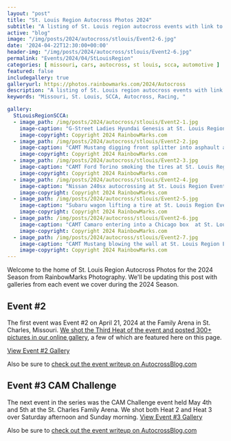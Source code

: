```yaml
---
layout: "post"
title: "St. Louis Region Autocross Photos 2024"
subtitle: "A listing of St. Louis region autocross events with link to their photo galleries"
active: "blog"
image: "/img/posts/2024/autocross/stlouis/Event2-6.jpg"
date: '2024-04-22T12:30:00+00:00'
header-img: "/img/posts/2024/autocross/stlouis/Event2-6.jpg"
permalink: "Events/2024/04/StLouisRegion"
categories: [ missouri, cars, autocross, st louis, scca, automotive ] 
featured: false
includegallery: true
galleryurl: https://photos.rainbowmarks.com/2024/Autocross
description: "A listing of St. Louis region autocross events with link to their photo galleries"
keywords: "Missouri, St. Louis, SCCA, Autocross, Racing, "

gallery:
  StLouisRegionSCCA:
  - image_path: /img/posts/2024/autocross/stlouis/Event2-1.jpg
    image-caption: "G-Street Ladies Hyundai Genesis at St. Louis Region Event #2"
    image-copyright: Copyright 2024 RainbowMarks.com
  - image_path: /img/posts/2024/autocross/stlouis/Event2-2.jpg
    image-caption: "CAMT Mustang digging front splitter into asphault at St. Louis Region Event #2"
    image-copyright: Copyright 2024 RainbowMarks.com
  - image_path: /img/posts/2024/autocross/stlouis/Event2-3.jpg
    image-caption: "CAMT Ford Torino smoking the tires at St. Louis Region Event #2"
    image-copyright: Copyright 2024 RainbowMarks.com
  - image_path: /img/posts/2024/autocross/stlouis/Event2-4.jpg
    image-caption: "Nissan 240sx autocrossing at St. Louis Region Event #2"
    image-copyright: Copyright 2024 RainbowMarks.com
  - image_path: /img/posts/2024/autocross/stlouis/Event2-5.jpg
    image-caption: "Subaru wagon lifting a tire at St. Louis Region Event #2"
    image-copyright: Copyright 2024 RainbowMarks.com
  - image_path: /img/posts/2024/autocross/stlouis/Event2-6.jpg
    image-caption: "CAMT Camaro entering into a Chicago box  at St. Louis Region Event #2"
    image-copyright: Copyright 2024 RainbowMarks.com
  - image_path: /img/posts/2024/autocross/stlouis/Event2-7.jpg
    image-caption: "CAMT Mustang blowing the wall at St. Louis Region Event #2"
    image-copyright: Copyright 2024 RainbowMarks.com
---
```

Welcome to the home of St. Louis Region Autocross Photos for the 2024 Season from RainbowMarks Photography. We'll be updating this post with galleries from each event we cover during the 2024 Season. 

## Event #2
The first event was Event #2 on April 21, 2024 at the Family Arena in St. Charles, Missouri. [We shot the Third Heat of the event and posted 300+ pictures in our online gallery](https://photos.rainbowmarks.com/2024/Autocross/St-Louis-Region-SCCA/4-21-2024-Event-2/Heat-3), a few of which are featured here on this page.

[View Event #2 Gallery](https://photos.rainbowmarks.com/2024/Autocross/St-Louis-Region-SCCA/4-21-2024-Event-2/Heat-3)

Also be sure to [check out the event writeup on AutocrossBlog.com](https://www.autocrossblog.com/st-louis-autocross-event-2-2024)


## Event #3 CAM Challenge
The next event in the series was the CAM Challenge event held May 4th and 5th at the St. Charles Family Arena. We shot both Heat 2 and Heat 3 over Saturday afternoon and Sunday morning. 
[View Event #3 Gallery](https://photos.rainbowmarks.com/2024/Autocross/STL-CAM-Challenge)

Also be sure to [check out the event writeup on AutocrossBlog.com](https://www.autocrossblog.com/2024-st-louis-cam-challenge)
